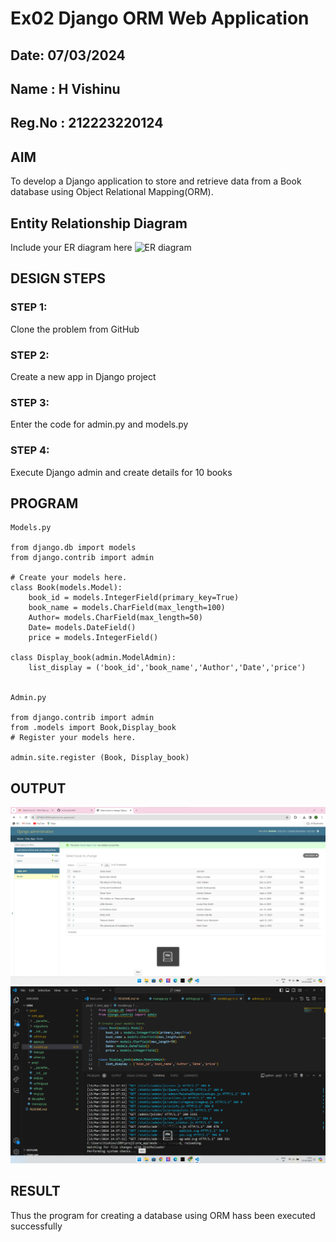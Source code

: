 # Ex02 Django ORM Web Application
## Date: 07/03/2024
## Name : H Vishinu 
## Reg.No : 212223220124
## AIM
To develop a Django application to store and retrieve data from a Book database using Object Relational Mapping(ORM).

## Entity Relationship Diagram

Include your ER diagram here
![ER diagram](https://github.com/VisHinu24/ORM/assets/144244396/0ec12a42-7709-4c28-811d-4c38b52072cc)

## DESIGN STEPS

### STEP 1:
Clone the problem from GitHub

### STEP 2:
Create a new app in Django project

### STEP 3:
Enter the code for admin.py and models.py

### STEP 4:
Execute Django admin and create details for 10 books

## PROGRAM
```
Models.py

from django.db import models
from django.contrib import admin

# Create your models here.
class Book(models.Model):
    book_id = models.IntegerField(primary_key=True)
    book_name = models.CharField(max_length=100)
    Author= models.CharField(max_length=50)
    Date= models.DateField()
    price = models.IntegerField()

class Display_book(admin.ModelAdmin):
    list_display = ('book_id','book_name','Author','Date','price')


Admin.py

from django.contrib import admin
from .models import Book,Display_book
# Register your models here.

admin.site.register (Book, Display_book)
```
## OUTPUT
![alt text](<Screenshot 2024-03-15 143800.png>)
![alt text](<Screenshot 2024-03-15 144146.png>)

## RESULT
Thus the program for creating a database using ORM hass been executed successfully

